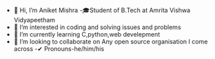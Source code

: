- 👋 Hi, I’m Aniket Mishra
-🎓Student of B.Tech at Amrita Vishwa Vidyapeetham
- 👀 I’m interested in coding and solving issues and problems
- 🌱 I’m currently learning C,python,web develepment
- 💞️ I’m looking to collaborate on Any open source organisation I come across
-✔ Pronouns-he/him/his

<!---
AnIkeT126/AnIkeT126 is a ✨ special ✨ repository because its `README.md` (this file) appears on your GitHub profile.
You can click the Preview link to take a look at your changes.
--->
